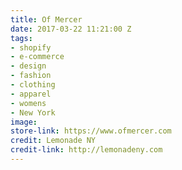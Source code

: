 ```yaml
---
title: Of Mercer
date: 2017-03-22 11:21:00 Z
tags:
- shopify
- e-commerce
- design
- fashion
- clothing
- apparel
- womens
- New York
image: 
store-link: https://www.ofmercer.com
credit: Lemonade NY
credit-link: http://lemonadeny.com
---
```


